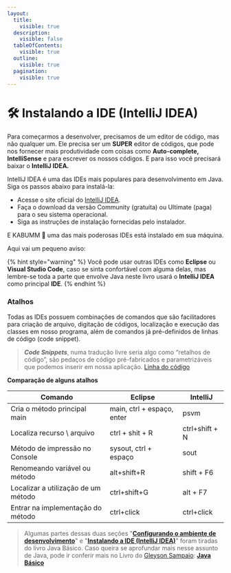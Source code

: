 ```yaml
---
layout:
  title:
    visible: true
  description:
    visible: false
  tableOfContents:
    visible: true
  outline:
    visible: true
  pagination:
    visible: true
---
```


# 🛠️ Instalando a IDE (IntelliJ IDEA)

Para começarmos a desenvolver, precisamos de um editor de código, mas não qualquer um. Ele precisa ser um **SUPER** editor de códigos, que pode nos fornecer mais produtividade com coisas como **Auto-complete, IntelliSense** e para escrever os nossos códigos. E para isso você precisará baixar o **IntelliJ IDEA.**

IntelliJ IDEA é uma das IDEs mais populares para desenvolvimento em Java. Siga os passos abaixo para instalá-la:

* Acesse o site oficial do [IntelliJ IDEA](https://www.jetbrains.com/idea/download/).
* Faça o download da versão Community (gratuita) ou Ultimate (paga) para o seu sistema operacional.
* Siga as instruções de instalação fornecidas pelo instalador.

E KABUMM 🧨 uma das mais poderosas IDEs está instalado em sua máquina.

Aqui vai um pequeno aviso:

{% hint style="warning" %}
Você pode usar outras IDEs como **Eclipse** ou **Visual Studio Code**, caso se sinta confortável com alguma delas, mas lembre-se toda a parte que envolve Java neste livro usará o **IntelliJ IDEA** como principal **IDE**.
{% endhint %}

### Atalhos <a href="#atalhos" id="atalhos"></a>

Todas as IDEs possuem combinações de comandos que são facilitadores para criação de arquivo, digitação de códigos, localização e execução das classes em nosso programa, além de comandos já pré-definidos de linhas de código (code snippet).

> _**Code Snippets**_, numa tradução livre seria algo como “retalhos de código”, são pedaços de código pré-fabricados e parametrizáveis que podemos inserir em nossa aplicação. [Linha do código](http://www.linhadecodigo.com.br/artigo/2274/code-snippets.aspx#ixzz7KEQ3PlmT)

**Comparação de alguns atalhos**

| Comando                             | Eclipse                    | IntelliJ       |
| ----------------------------------- | -------------------------- | -------------- |
| Cria o método principal main        | main, ctrl + espaço, enter | psvm           |
| Localiza recurso \ arquivo          | ctrl + shit + R            | ctrl+shift + N |
| Método de impressão no Console      | sysout, ctrl + espaço      | sout           |
| Renomeando variável ou método       | alt+shift+R                | shift + F6     |
| Localizar a utilização de um método | ctrl+shift+G               | alt + F7       |
| Entrar na implementação do método   | ctrl+click                 | ctrl+click     |

> Algumas partes dessas duas seções "[**Configurando o ambiente de desenvolvimento**](configurando-o-ambiente-de-desenvolvimento.md)" e "[**Instalando a IDE (IntelliJ IDEA)**](instalando-a-ide-intellij-idea.md)" foram tiradas do livro Java Básico. Caso queira se aprofundar mais nesse assunto de Java, pode ir conferir mais no Livro do [Gleyson Sampaio](https://github.com/glysns): [**Java Básico**](https://glysns.gitbook.io/java-basico)
